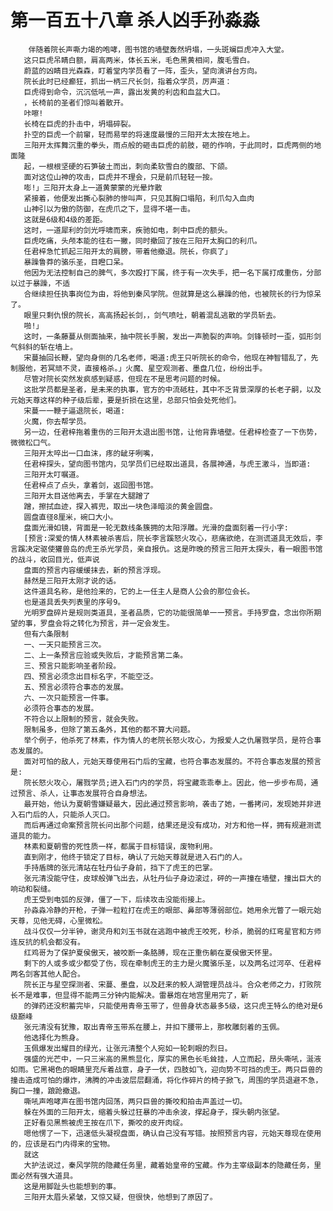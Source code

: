 # 第一百五十八章 杀人凶手孙淼淼
        伴随着院长声嘶力竭的咆哮，图书馆的墙壁轰然坍塌，一头斑斓巨虎冲入大堂。
       这只巨虎吊睛白额，肩高两米，体长五米，毛色黑黄相间，腹毛雪白。
       蔚蓝的凶睛目光森森，盯着堂内学员看了一阵，歪头，望向演讲台方向。
       院长此时已经癫狂，抓出一柄三尺长剑，指着众学员，厉声道：
       巨虎得到命令，沉沉低吼一声，露出发黄的利齿和血盆大口。
       ，长椅前的圣者们惊叫着散开。
       咔嚓!
       长椅在巨虎的扑击中，坍塌碎裂。
       扑空的巨虎一个前窜，轻而易举的将速度最慢的三阳开太太按在地上。
       三阳开太挥舞沉重的拳头，雨点般的砸击巨虎的前肢，砸的作响，于此同时，巨虎两侧的地面隆
       起，一根根坚硬的石笋破土而出，刺向柔软雪白的腹部、下颌。
       面对这位山神的攻击，巨虎并不理会，只是前爪轻轻一按。
       嘭!」三阳开太身上一道黄蒙蒙的光晕炸散
       紧接着，他便发出撕心裂肺的惨叫声，只见其胸口塌陷，利爪勾入血肉
       山神引以为傲的防御，在虎爪之下，显得不堪一击。
       这就是6级和4级的差距。
       这时，一道犀利的剑光呼啸而来，疾驰如电，刺中巨虎的额头。
       巨虎吃痛，头颅本能的往右一撇，同时撤回了按在三阳开太胸口的利爪。
       任君梓急忙抓起三阳开太的肩膀，带着他撤退。院长，你疯了」
       暴躁鲁莽的骆乐圣，目瞪口呆。
       他因为无法控制自己的脾气，多次殴打下属，终于有一次失手，把一名下属打成重伤，分部以过于暴躁，不适
       合继续担任执事岗位为由，将他到秦风学院。但就算是这么暴躁的他，也被院长的行为惊呆了。
       眼里只剩仇恨的院长，高高扬起长剑，，剑气喷吐，朝着混乱逃散的学员斩去。
       啪!」
       这时，一条藤蔓从侧面抽来，抽中院长手腕，发出一声脆裂的声响。剑锋顿时一歪，弧形剑气斜斜的斩在墙上。
       宋蔓抽回长鞭，望向身侧的几名老师，喝道:虎王只听院长的命令，他现在神智错乱了，先制服他，若冥顽不灵，直接格杀。」火魔、星空观测者、墨盘几位，纷纷出手。
       尽管对院长突然发疯感到疑惑，但现在不是思考问题的时候。
       这批学员都是圣者，是未来的执事，官方的中流砥柱，其中不乏背景深厚的长老子嗣，以及元始天尊这样的种子级后辈，要是折损在这里，总部只怕会处死他们。
       宋蔓一一鞭子逼退院长，喝道:
       火魔，你去帮学员。
       另一边，任君梓拖着重伤的三阳开太退出图书馆，让他背靠墙壁。任君梓检查了一下伤势，微微松口气。
       三阳开太啐出一口血沫，疼的龇牙咧嘴，
       任君梓探头，望向图书馆内，见学员们已经取出道具，各展神通，与虎王激斗，当即道:
       三阳开太叮嘱道。
       任君梓点了点头，拿着剑，返回图书馆。
       三阳开太目送他离去，手掌在大腿蹭了
       蹭，擦拭血迹，探入裤兜，取出一块色泽暗淡的黄金圆盘。
       圆盘直径8厘米，碗口大小。
       盘面光滑如镜，背面是一轮无数线条簇拥的太阳浮雕。光滑的盘面刻着一行小字:
       [预言:深爱的情人林素被杀害后，院长李言蹊怒火攻心，悲痛欲绝，在测谎道具无效后，李言蹊决定驱使獾兽岛的虎王杀光学员，亲自报仇。这是昨晚的预言三阳开太探头，看一眼图书馆的战斗，收回目光，低声说
       盘面的预言内容缓缓抹去，新的预言浮现。
       赫然是三阳开太刚才说的话。
       这件道具名称，是他捡来的，它的上一任主人是商人公会的那位会长。
       也是道具丢失列表里的序号9。
       光明罗盘碎片是规则类道具，圣者品质，它的功能很简单一一预言。手持罗盘，念出你所期望的事，罗盘会将之转化为预言，并一定会发生。
       但有六条限制
       一、一天只能预言三次。
       二、上一条预言应验或失败后，才能预言第二条。
       三、预言只能影响圣者阶段。
       四、预言必须念出目标名字，不能空泛。
       五、预言必须符合事态的发展。
       六、一次只能预言一件事。
       必须符合事态的发展。
       不符合以上限制的预言，就会失败。
       限制虽多，但除了第五条外，其他的都不算大问题。
       举个例子，他杀死了林素，作为情人的老院长怒火攻心，为报爱人之仇屠戮学员，是符合事态发展的。
       面对可怕的敌人，元始天尊使用石门后的宝藏，也符合事态发展的。不符合事态发展的预言是:
       院长怒火攻心，屠戮学员;进入石门内的学员，将宝藏乖乖奉上。因此，他一步步布局，通过预言、杀人，让事态发展符合自身想法。
       最开始，他认为夏朝雪嫌疑最大，因此通过预言影响，袭击了她，一番拷问，发现她并非进入石门后的人，只能杀人灭口。
       而后再通过命案预言院长问出那个问题，结果还是没有成功，对方和他一样，拥有规避测谎道具的能力。
       林素和夏朝雪的死性质一样，都属于目标错误，废物利用。
       直到刚才，他终于锁定了目标，确认了元始天尊就是进入石门的人。
       手持盾牌的张元清站在牡丹仙子身前，挡下了虎王的巴掌。
       张元清没能守住，皮球般弹飞出去，从牡丹仙子身边滚过，砰的一声撞在墙壁，撞出巨大的响动和裂缝。
       虎王受到电弧的反弹，僵了一下，后续攻击没能衔接上。
       孙淼淼冷静的开枪，子弹一粒粒打在虎王的眼部、鼻部等薄弱部位。她用余光瞥了一眼元始天尊，见他无碍，心里微松。
       战斗仅仅一分半钟，谢灵舟和刘玉书就在逃跑中被虎王咬死，秒杀，脆弱的红弯星官和方师连反抗的机会都没有。
       红鸡哥为了保护夏侯傲天，被咬断一条胳膊，现在正重伤躺在夏侯傲天怀里。
       剩下的人或多或少都受了伤，现在牵制虎王的主力是火魔骆乐圣，以及两名过河卒、任君梓两名剑客其他人配合。
       院长正与星空探测者、宋蔓、墨盘，以及赶来的鲛人湖管理员战斗。合众老师之力，打败院长不是难事，但显得不能两三分钟内能解决。雷暴炮在地宫里用完了，新
       的弹药还没积蓄完毕，只能使用青帝玉带了，但兽身状态最多5级，这只虎王特么的绝对是6级巅峰
       张元清没有犹豫，取出青帝玉带系在腰上，并扣下腰带上，那枚雕刻着的玉佩。
       他选择化为熊身。
       玉佩爆发出耀目的绿光，让张元清整个人宛如一轮刺眼的烈日。
       强盛的光芒中，一只三米高的黑熊显化，厚实的黑色长毛耸挂，人立而起，昂头嘶吼，涎液如雨。它黑褐色的眼睛里充斥着战意，身子一伏，四肢如飞，迎向势不可挡的虎王。两只巨兽的撞击造成可怕的爆炸，沸腾的冲击波层层翻涌，将化作碎片的椅子掀飞，周围的学员退避不急，胸口一撞，踉跄撤退。
       嘶吼声咆哮声在图书馆内回荡，两只巨兽的撕咬和拍击声盖过一切。
       躲在外面的三阳开太，缩着头躲过狂暴的冲击余波，撑起身子，探头朝内张望。
       正好看见黑熊被虎王按在爪下，撕咬的皮开肉绽。
       嗯他愣了一下，迅速低头凝视盘面，确认自己没有写错。按照预言内容，元始天尊现在使用的，应该是石门内得来的宝物。
       就这
       大护法说过，秦风学院的隐藏任务里，藏着始皇帝的宝藏。作为主宰级副本的隐藏任务，里面必然有强大道具。
       这是用脚趾头也能想到的事。
       三阳开太眉头紧皱，又惊又疑，但很快，他想到了原因了。